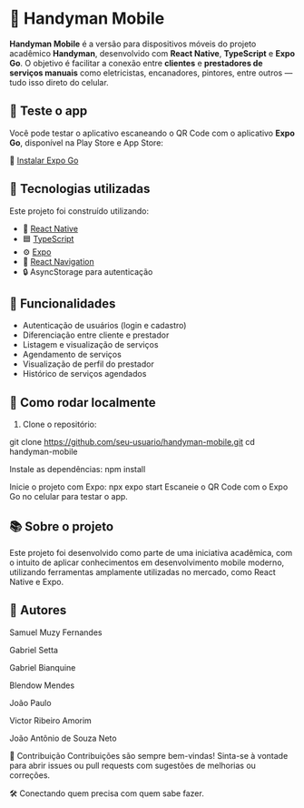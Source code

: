 # 📱 Handyman Mobile

**Handyman Mobile** é a versão para dispositivos móveis do projeto acadêmico **Handyman**, desenvolvido com **React Native**, **TypeScript** e **Expo Go**. O objetivo é facilitar a conexão entre **clientes** e **prestadores de serviços manuais** como eletricistas, encanadores, pintores, entre outros — tudo isso direto do celular.

## 📲 Teste o app

Você pode testar o aplicativo escaneando o QR Code com o aplicativo **Expo Go**, disponível na Play Store e App Store:

🔗 [Instalar Expo Go](https://expo.dev/client)

## 🚀 Tecnologias utilizadas

Este projeto foi construído utilizando:

- 📱 [React Native](https://reactnative.dev/)
- 🟦 [TypeScript](https://www.typescriptlang.org/)
- ⚙️ [Expo](https://expo.dev/)
- 🧩 [React Navigation](https://reactnavigation.org/)
- 🔒 AsyncStorage para autenticação

## 📌 Funcionalidades

- Autenticação de usuários (login e cadastro)
- Diferenciação entre cliente e prestador
- Listagem e visualização de serviços
- Agendamento de serviços
- Visualização de perfil do prestador
- Histórico de serviços agendados

## 🧪 Como rodar localmente

1. Clone o repositório:

git clone https://github.com/seu-usuario/handyman-mobile.git
cd handyman-mobile

Instale as dependências:
npm install

Inicie o projeto com Expo:
npx expo start
Escaneie o QR Code com o Expo Go no celular para testar o app.

## 📚 Sobre o projeto
Este projeto foi desenvolvido como parte de uma iniciativa acadêmica, com o intuito de aplicar conhecimentos em desenvolvimento mobile moderno, utilizando ferramentas amplamente utilizadas no mercado, como React Native e Expo.

## 👥 Autores
Samuel Muzy Fernandes

Gabriel Setta

Gabriel Bianquine

Blendow Mendes

João Paulo

Victor Ribeiro Amorim

João Antônio de Souza Neto

🤝 Contribuição
Contribuições são sempre bem-vindas!
Sinta-se à vontade para abrir issues ou pull requests com sugestões de melhorias ou correções.

🛠️ Conectando quem precisa com quem sabe fazer.
